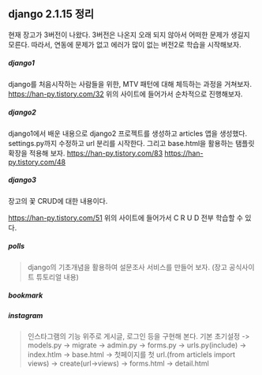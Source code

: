 ## django 2.1.15 정리
 현재 장고가 3버전이 나왔다. 3버전은 나온지 오래 되지 않아서 어떠한 문제가 생길지 모른다. 따라서, 연동에 문제가 없고 에러가 많이 없는 버전2로 학습을 시작해보자.


##### django1
django를 처음시작하는 사람들을 위한, MTV 패턴에 대해 체득하는 과정을 거쳐보자.
https://han-py.tistory.com/32
위의 사이트에 들어가서 순차적으로 진행해보자.

##### django2
 django1에서 배운 내용으로 django2 프로젝트를 생성하고 articles 앱을 생성했다. settings.py까지 수정하고 url 분리를 시작한다.
 그리고 base.html을 활용하는 탬플릿 확장을 적용해 보자.
https://han-py.tistory.com/83
 https://han-py.tistory.com/48


##### django3
장고의 꽃 CRUD에 대한 내용이다.

https://han-py.tistory.com/51
위의 사이트에 들어가서 C R U D 전부 학습할 수 있다.


##### polls
> django의 기초개념을 활용하여 설문조사 서비스를 만들어 보자. (장고 공식사이트 튜토리얼 내용) 


##### bookmark


##### instagram
> 인스타그램의 기능 위주로 게시글, 로그인 등을 구현해 본다.
기본 초기설정 -> models.py -> migrate -> admin.py -> forms.py -> urls.py(include)
-> index.htlm -> base.html -> 첫페이지를 첫 url.(from articlels import views) -> create(url->views) 
-> forms.html -> detail.html


